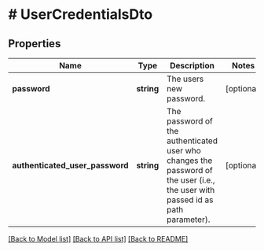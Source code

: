 # # UserCredentialsDto

## Properties

Name | Type | Description | Notes
------------ | ------------- | ------------- | -------------
**password** | **string** | The users new password. | [optional]
**authenticated_user_password** | **string** | The password of the authenticated user who changes the password of the user (i.e., the user with passed id as path parameter). | [optional]

[[Back to Model list]](../../README.md#models) [[Back to API list]](../../README.md#endpoints) [[Back to README]](../../README.md)
